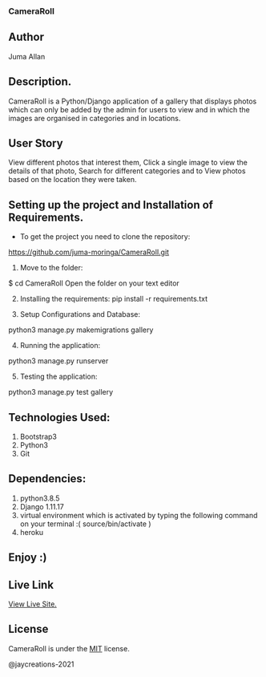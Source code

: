 ### CameraRoll

## Author

Juma Allan

## Description.

CameraRoll is a Python/Django application of a gallery that displays  photos which can only be added by the admin for users to view and in which  the images are organised in categories and in locations.

## User Story

View different photos that interest them, Click a single image to view the details of that photo,
Search for different categories and to View photos based on the location they were taken.

## Setting up the project and Installation of Requirements.

* To get the project you need to clone the repository:

https://github.com/juma-moringa/CameraRoll.git

1. Move to the folder:

 $ cd CameraRoll
Open the folder on your text editor

2. Installing the requirements:
pip install -r requirements.txt

3. Setup Configurations and Database:

python3 manage.py makemigrations gallery

4. Running the application:

python3 manage.py runserver

5. Testing the application:

python3 manage.py test gallery

## Technologies Used:

1. Bootstrap3
2. Python3
3. Git



## Dependencies:

1. python3.8.5
2. Django 1.11.17
3. virtual environment
   which is activated by typing the following command on your terminal :( source/bin/activate )
4. heroku


## Enjoy :)

## Live Link

[View Live Site.](https://cameraroll.herokuapp.com/)

## License

CameraRoll is under the [MIT](LICENSE) license.

@jaycreations-2021